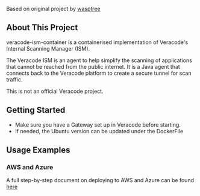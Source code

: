 Based on original project by [wasptree](https://github.com/wasptree)

## About This Project

veracode-ism-container is a containerised implementation of Veracode's Internal Scanning Manager (ISM).

The Veracode ISM is an agent to help simplify the scanning of applications that cannot be reached from the public internet. It is a Java agent that connects back to the Veracode platform to create a secure tunnel for scan traffic.


This is not an official Veracode project.

## Getting Started

- Make sure you have a Gateway set up in Veracode before starting.
- If needed, the Ubuntu version can be updated under the DockerFile

<!-- USAGE EXAMPLES -->
## Usage Examples

### AWS and Azure ### 
A full step-by-step document on deploying to AWS and Azure can be found [here](Veracode%20ISM%20Azure%20and%20AWS.docx)
